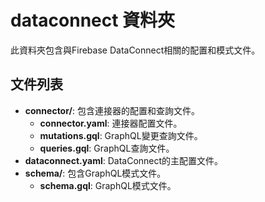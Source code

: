 # dataconnect 資料夾

此資料夾包含與Firebase DataConnect相關的配置和模式文件。

## 文件列表

- **connector/**: 包含連接器的配置和查詢文件。
  - **connector.yaml**: 連接器配置文件。
  - **mutations.gql**: GraphQL變更查詢文件。
  - **queries.gql**: GraphQL查詢文件。
- **dataconnect.yaml**: DataConnect的主配置文件。
- **schema/**: 包含GraphQL模式文件。
  - **schema.gql**: GraphQL模式文件。
